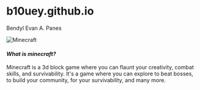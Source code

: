 # b10uey.github.io
Bendyl Evan A. Panes

![Minecraft](https://www.google.com/url?sa=i&url=https%3A%2F%2Fwww.xbox.com%2Fen-PH%2Fgames%2Fstore%2Fminecraft-java-bedrock-edition-for-pc%2F9NXP44L49SHJ&psig=AOvVaw0XvlJoL-E0HI3ZgEN03v53&ust=1701412499087000&source=images&cd=vfe&opi=89978449&ved=0CBIQjRxqFwoTCNj7w6WQ64IDFQAAAAAdAAAAABAD)

#### ***What is minecraft?***

Minecraft is a 3d block game where you can flaunt your creativity, combat skills, and survivability. It's a game where you can explore to beat bosses, to build your community, for your survivability, and many more.
